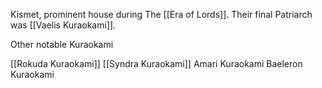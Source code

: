 Kismet, prominent house during The [[Era of Lords]]. Their final Patriarch was [[Vaelis Kuraokami]].

Other notable Kuraokami

[[Rokuda Kuraokami]]
[[Syndra Kuraokami]]
Amari Kuraokami
Baeleron Kuraokami
